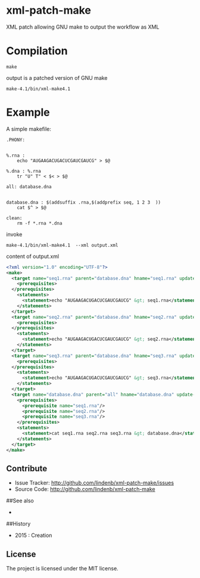 # xml-patch-make
XML patch allowing GNU make to output the workflow as XML

# Compilation

```
make
```

output is a patched version of GNU make 

```
make-4.1/bin/xml-make4.1
```

# Example

A simple makefile:

```make
.PHONY:


%.rna : 
	echo "AUGAAGACUGACUCGAUCGAUCG" > $@

%.dna : %.rna
	tr "U" T" < $< > $@

all: database.dna


database.dna : $(addsuffix .rna,$(addprefix seq, 1 2 3  ))
	cat $^ > $@

clean:
	rm -f *.rna *.dna
```

invoke
 
```
make-4.1/bin/xml-make4.1  --xml output.xml
```

content of output.xml

```xml
<?xml version="1.0" encoding="UTF-8"?>
<make>
  <target name="seq1.rna" parent="database.dna" hname="seq1.rna" update-status="none" state="deps_running" builtin="0" precious="0" loaded="0" updating="0" updated="0" is_target="1" cmd_target="0" phony="0">
    <prerequisites>
  </prerequisites>
    <statements>
      <statement>echo "AUGAAGACUGACUCGAUCGAUCG" &gt; seq1.rna</statement>
    </statements>
  </target>
  <target name="seq2.rna" parent="database.dna" hname="seq2.rna" update-status="none" state="deps_running" builtin="0" precious="0" loaded="0" updating="0" updated="0" is_target="1" cmd_target="0" phony="0">
    <prerequisites>
  </prerequisites>
    <statements>
      <statement>echo "AUGAAGACUGACUCGAUCGAUCG" &gt; seq2.rna</statement>
    </statements>
  </target>
  <target name="seq3.rna" parent="database.dna" hname="seq3.rna" update-status="none" state="deps_running" builtin="0" precious="0" loaded="0" updating="0" updated="0" is_target="1" cmd_target="0" phony="0">
    <prerequisites>
  </prerequisites>
    <statements>
      <statement>echo "AUGAAGACUGACUCGAUCGAUCG" &gt; seq3.rna</statement>
    </statements>
  </target>
  <target name="database.dna" parent="all" hname="database.dna" update-status="none" state="deps_running" builtin="0" precious="0" loaded="0" updating="0" updated="0" is_target="1" cmd_target="0" phony="0">
    <prerequisites>
      <prerequisite name="seq1.rna"/>
      <prerequisite name="seq2.rna"/>
      <prerequisite name="seq3.rna"/>
    </prerequisites>
    <statements>
      <statement>cat seq1.rna seq2.rna seq3.rna &gt; database.dna</statement>
    </statements>
  </target>
</make>
```


## Contribute

- Issue Tracker: http://github.com/lindenb/xml-patch-make/issues
- Source Code: http://github.com/lindenb/xml-patch-make

##See also

* 

##History

* 2015 : Creation

## License

The project is licensed under the MIT license.


